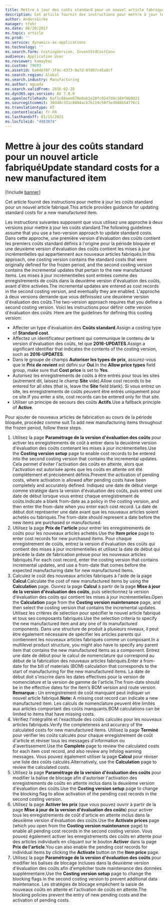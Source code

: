 ```yaml
---
title: Mettre à jour des coûts standard pour un nouvel article fabriqué
description: Cet article fournit des instructions pour mettre à jour les coûts standard pour un nouvel article fabriqué.
author: AndersGirke
manager: tfehr
ms.date: 06/20/2017
ms.topic: article
ms.prod: ''
ms.service: dynamics-ax-applications
ms.technology: ''
ms.search.form: CostingVersion, InventStdCostConv
audience: Application User
ms.reviewer: kamaybac
ms.custom: 79693
ms.assetid: ba64b70f-3f4c-4373-9a7d-8fd07c45a8cf
ms.search.region: Global
ms.search.industry: Manufacturing
ms.author: mguada
ms.search.validFrom: 2016-02-28
ms.dyn365.ops.version: AX 7.0.0
ms.openlocfilehash: 6af1c88aee878e0ab1e28fc0247d4c184f8b9d21
ms.sourcegitcommit: 38d40c331c8894acb7b119c5073e3088b54776c1
ms.translationtype: HT
ms.contentlocale: fr-FR
ms.lasthandoff: 01/15/2021
ms.locfileid: "4983874"
---
```

# <a name="update-standard-costs-for-a-new-manufactured-item"></a><span data-ttu-id="a3163-103">Mettre à jour des coûts standard pour un nouvel article fabriqué</span><span class="sxs-lookup"><span data-stu-id="a3163-103">Update standard costs for a new manufactured item</span></span>

[!include [banner](../includes/banner.md)]

<span data-ttu-id="a3163-104">Cet article fournit des instructions pour mettre à jour les coûts standard pour un nouvel article fabriqué.</span><span class="sxs-lookup"><span data-stu-id="a3163-104">This article provides guidance for updating standard costs for a new manufactured item.</span></span> 

<span data-ttu-id="a3163-105">Les instructions suivantes supposent que vous utilisez une approche à deux versions pour mettre à jour les coûts standard.</span><span class="sxs-lookup"><span data-stu-id="a3163-105">The following guidelines assume that you use a two-version approach to update standard costs.</span></span> <span data-ttu-id="a3163-106">Dans cette approche, une première version d'évaluation des coûts contient les premiers coûts standard définis à l'origine pour la période bloquée et une deuxième version d'évaluation des coûts contient les mises à jour incrémentielles qui appartiennent aux nouveaux articles fabriqués.</span><span class="sxs-lookup"><span data-stu-id="a3163-106">In this approach, one costing version contains the standard costs that were originally defined for the frozen period, and the second costing version contains the incremental updates that pertain to the new manufactured items.</span></span> <span data-ttu-id="a3163-107">Les mises à jour incrémentielles sont entrées comme des enregistrements de coûts dans la deuxième version d'évaluation des coûts, avant d'être activées.</span><span class="sxs-lookup"><span data-stu-id="a3163-107">The incremental updates are entered as cost records in the second costing version, and eventually they are enabled.</span></span> <span data-ttu-id="a3163-108">L'approche à deux versions demande que vous définissiez une deuxième version d'évaluation des coûts.</span><span class="sxs-lookup"><span data-stu-id="a3163-108">The two-version approach requires that you define a second costing version.</span></span> <span data-ttu-id="a3163-109">Voici les instructions pour définir cette version d'évaluation des coûts :</span><span class="sxs-lookup"><span data-stu-id="a3163-109">Here are the guidelines for defining this costing version:</span></span>

-   <span data-ttu-id="a3163-110">Affecter un type d'évaluation des **Coûts standard**.</span><span class="sxs-lookup"><span data-stu-id="a3163-110">Assign a costing type of **Standard cost**.</span></span>
-   <span data-ttu-id="a3163-111">Affectez un identificateur pertinent qui communique le contenu de la version d'évaluation des coûts, tel que **2016-UPDATES**.</span><span class="sxs-lookup"><span data-stu-id="a3163-111">Assign a significant identifier that indicates the contents of the costing version, such as **2016-UPDATES**.</span></span>
-   <span data-ttu-id="a3163-112">Dans le groupe de champs **Autoriser les types de prix**, assurez-vous que le **Prix de revient** est défini sur **Oui**.</span><span class="sxs-lookup"><span data-stu-id="a3163-112">In the **Allow price types** field group, make sure that **Cost price** is set to **Yes**.</span></span>
-   <span data-ttu-id="a3163-113">Autorisez les enregistrements de coûts à être entrés pour tous les sites (autrement dit, laissez le champ **Site** vide).</span><span class="sxs-lookup"><span data-stu-id="a3163-113">Allow cost records to be entered for all sites (that is, leave the **Site** field blank).</span></span> <span data-ttu-id="a3163-114">Si vous entrez un site, les enregistrements de coûts peuvent être entrés uniquement pour ce site.</span><span class="sxs-lookup"><span data-stu-id="a3163-114">If you enter a site, cost records can be entered only for that site.</span></span>
-   <span data-ttu-id="a3163-115">Utiliser un principe de secours des coûts **Actifs**.</span><span class="sxs-lookup"><span data-stu-id="a3163-115">Use a fallback principle of **Active**.</span></span>

<span data-ttu-id="a3163-116">Pour ajouter de nouveaux articles de fabrication au cours de la période bloquée, procédez comme suit.</span><span class="sxs-lookup"><span data-stu-id="a3163-116">To add new manufacturing items throughout the frozen period, follow these steps.</span></span>

1.  <span data-ttu-id="a3163-117">Utilisez la page **Paramétrage de la version d'évaluation des coûts** pour activer les enregistrements de coût à entrer dans la deuxième version d'évaluation des coûts contenant les mises à jour incrémentielles.</span><span class="sxs-lookup"><span data-stu-id="a3163-117">Use the **Costing version setup** page to enable cost records to be entered into the second costing version that contains the incremental updates.</span></span> <span data-ttu-id="a3163-118">Cela permet d'éviter l'activation des coûts en attente, alors que l'activation est autorisée après que les coûts en attente ont été complètement et précisément définis.</span><span class="sxs-lookup"><span data-stu-id="a3163-118">Prevent the activation of pending costs, where activation is allowed after pending costs have been completely and accurately defined.</span></span> <span data-ttu-id="a3163-119">Indiquez une date de début vierge comme stratégie dans la version d'évaluation des coûts, puis entrez une date de début lorsque vous entrez chaque enregistrement de coûts.</span><span class="sxs-lookup"><span data-stu-id="a3163-119">Indicate a blank from-date as a policy in the costing version, and then enter the from-date when you enter each cost record.</span></span> <span data-ttu-id="a3163-120">La date de début doit représenter une date avant que les nouveaux articles soient achetés ou fabriqués.</span><span class="sxs-lookup"><span data-stu-id="a3163-120">The from-date should represent a date before the new items are purchased or manufactured.</span></span>
2.  <span data-ttu-id="a3163-121">Utilisez la page **Prix de l'article** pour entrer les enregistrements de coûts pour les nouveaux articles achetés.</span><span class="sxs-lookup"><span data-stu-id="a3163-121">Use the **Item price** page to enter cost records for new purchased items.</span></span> <span data-ttu-id="a3163-122">Pour chaque enregistrement de coûts, entrez la version d'évaluation des coûts qui contient des mises à jour incrémentielles et utilisez la date de début qui précède la date de fabrication prévue pour les nouveaux articles fabriqués.</span><span class="sxs-lookup"><span data-stu-id="a3163-122">For each cost record, enter the costing version that contains incremental updates, and use a from-date that comes before the expected manufacturing date for new manufactured items.</span></span>
3.  <span data-ttu-id="a3163-123">Calculez le coût des nouveaux articles fabriqués à l'aide de la page **Calcul**.</span><span class="sxs-lookup"><span data-stu-id="a3163-123">Calculate the cost of new manufactured items by using the **Calculation** page.</span></span> <span data-ttu-id="a3163-124">Ouvrez la page **Calcul** à partir de la page **Mise à jour de la version d'évaluation des coûts**, puis sélectionnez la version d'évaluation des coûts qui contient les mises à jour incrémentielles.</span><span class="sxs-lookup"><span data-stu-id="a3163-124">Open the **Calculation** page from the **Costing version maintenance** page, and then select the costing version that contains the incremental updates.</span></span> <span data-ttu-id="a3163-125">Utilisez les critères de sélection pour spécifier le nouvel article fabriqué et tous ses composants fabriqués.</span><span class="sxs-lookup"><span data-stu-id="a3163-125">Use the selection criteria to specify the new manufactured item and any one of its manufactured components.</span></span> <span data-ttu-id="a3163-126">Dans une structure de produit à plusieurs niveaux, il peut être également nécessaire de spécifier les articles parents qui contiennent les nouveaux articles fabriqués comme un composant.</span><span class="sxs-lookup"><span data-stu-id="a3163-126">In a multilevel product structure, you might also have to specify any parent item that contains the new manufactured items as a component.</span></span> <span data-ttu-id="a3163-127">Entrez une date de début pour le calcul de nomenclature qui correspond au début de la fabrication des nouveaux articles fabriqués.</span><span class="sxs-lookup"><span data-stu-id="a3163-127">Enter a from-date for the bill of materials (BOM) calculation that corresponds to the start of manufacturing for the new manufactured items.</span></span> <span data-ttu-id="a3163-128">La date de début doit s'inscrire dans les dates effectives pour la version de nomenclature et la version de gamme de l'article.</span><span class="sxs-lookup"><span data-stu-id="a3163-128">The from-date should be in the effective dates for the item’s BOM version and route version.</span></span> <span data-ttu-id="a3163-129">**Remarque :** Un enregistrement de coût manquant peut indiquer un nouvel article fabriqué.</span><span class="sxs-lookup"><span data-stu-id="a3163-129">**Note:** A missing cost record can indicate a new manufactured item.</span></span> <span data-ttu-id="a3163-130">Les calculs de nomenclature peuvent être limités aux articles comportant des coûts manquants.</span><span class="sxs-lookup"><span data-stu-id="a3163-130">BOM calculations can be limited to items that have missing costs.</span></span>
4.  <span data-ttu-id="a3163-131">Vérifiez l'intégralité et l'exactitude des coûts calculés pour les nouveaux articles fabriqués.</span><span class="sxs-lookup"><span data-stu-id="a3163-131">Verify the completeness and accuracy of the calculated costs for new manufactured items.</span></span> <span data-ttu-id="a3163-132">Utilisez la page **Terminé** pour vérifier les coûts calculés pour chaque enregistrement de coût d'article et réviser tous les messages d'information ou d'avertissement.</span><span class="sxs-lookup"><span data-stu-id="a3163-132">Use the **Complete** page to review the calculated costs for each item cost record, and also review any Infolog warning messages.</span></span> <span data-ttu-id="a3163-133">Vous pouvez également utiliser la page **Calcul** pour réviser une liste des coûts calculés.</span><span class="sxs-lookup"><span data-stu-id="a3163-133">Alternatively, use the **Calculation** page to review the calculated costs.</span></span>
5.  <span data-ttu-id="a3163-134">Utilisez la page **Paramétrage de la version d'évaluation des coûts** pour modifier la balise de blocage afin d'autoriser l'activation des enregistrements de coûts en attente inclus dans la deuxième version d'évaluation des coûts.</span><span class="sxs-lookup"><span data-stu-id="a3163-134">Use the **Costing version setup** page to change the blocking flag to allow activation of the pending cost records in the second costing version.</span></span>
6.  <span data-ttu-id="a3163-135">Utilisez la page **Activer les prix** (que vous pouvez ouvrir à partir de la page **Mise à jour de la version d'évaluation des coûts**) pour activer tous les enregistrements de coût d'article en attente inclus dans la deuxième version d'évaluation des coûts.</span><span class="sxs-lookup"><span data-stu-id="a3163-135">Use the **Activate prices** page (which you open from the **Costing version maintenance** page) to enable all pending cost records in the second costing version.</span></span> <span data-ttu-id="a3163-136">Vous pouvez également activer les enregistrements des coûts en attente pour des articles individuels en cliquant sur le bouton **Activer** dans la page **Prix de l'article**.</span><span class="sxs-lookup"><span data-stu-id="a3163-136">You can also enable the pending cost records for individual items by clicking the **Activate** button on the **Item price** page.</span></span>
7.  <span data-ttu-id="a3163-137">Utilisez la page **Paramétrage de la version d'évaluation des coûts** pour modifier les balises de blocage incluses dans la deuxième version d'évaluation des coûts afin d'empêcher toute maintenance des données supplémentaire.</span><span class="sxs-lookup"><span data-stu-id="a3163-137">Use the **Costing version setup** page to change the blocking flags in the second costing version to prevent additional data maintenance.</span></span> <span data-ttu-id="a3163-138">Les stratégies de blocage empêchent la saisie de nouveaux coûts en attente et l'activation de coûts en attente.</span><span class="sxs-lookup"><span data-stu-id="a3163-138">The blocking policies prevent the entry of new pending costs and the activation of pending costs.</span></span>




